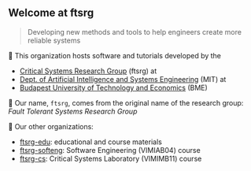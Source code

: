 ## Welcome at ftsrg

> Developing new methods and tools to help engineers create more reliable systems

🚀 This organization hosts software and tutorials developed by the 
 - [Critical Systems Research Group](https://ftsrg.mit.bme.hu/) (ftsrg) at
 - [Dept. of Artificial Intelligence and Systems Engineering](https://www.mit.bme.hu/eng/) (MIT) at
 - [Budapest University of Technology and Economics](https://www.bme.hu/) (BME)

📜 Our name, `ftsrg`, comes from the original name of the research group: _Fault Tolerant Systems Research Group_

🎯 Our other organizations:
- [ftsrg-edu](https://github.com/ftsrg-edu): educational and course materials
- [ftsrg-softeng](https://github.com/ftsrg-softeng): Software Engineering (VIMIAB04) course
- [ftsrg-cs](https://github.com/ftsrg-cs): Critical Systems Laboratory (VIMIMB11) course
